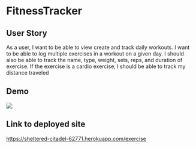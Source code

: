# FitnessTracker

## User Story
As a user, I want to be able to view create and track daily workouts. I want to be able to log multiple exercises in a workout on a given day. I should also be able to track the name, type, weight, sets, reps, and duration of exercise. If the exercise is a cardio exercise, I should be able to track my distance traveled

## Demo
<img src="assets/gif.gif"></img>

## Link to deployed site
https://sheltered-citadel-62771.herokuapp.com/exercise
